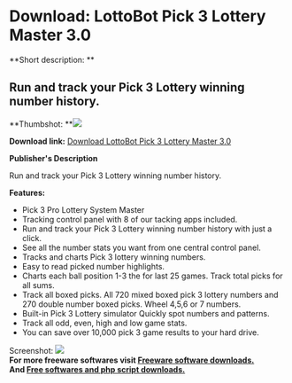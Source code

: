 # Download: LottoBot Pick 3 Lottery Master 3.0

**Short description: **

## Run and track your Pick 3 Lottery winning number history.

  
**Thumbshot: **![](http://www.freewarefiles.com/screenshot/lottobotpick324_md.jpg)   
  
**Download link:** [Download LottoBot Pick 3 Lottery Master 3.0](http://freesoftwares.boysofts.com/LottoBot-Pick-3-Lottery-Master_program_83127.html)  
  

**Publisher's Description**  
  

Run and track your Pick 3 Lottery winning number history.

**Features:**

  * Pick 3 Pro Lottery System Master 
  * Tracking control panel with 8 of our tacking apps included. 
  * Run and track your Pick 3 Lottery winning number history with just a click. 
  * See all the number stats you want from one central control panel. 
  * Tracks and charts Pick 3 lottery winning numbers. 
  * Easy to read picked number highlights. 
  * Charts each ball position 1-3 the for last 25 games. Track total picks for all sums. 
  * Track all boxed picks. All 720 mixed boxed pick 3 lottery numbers and 270 double number boxed picks. Wheel 4,5,6 or 7 numbers. 
  * Built-in Pick 3 Lottery simulator Quickly spot numbers and patterns. 
  * Track all odd, even, high and low game stats. 
  * You can save over 10,000 pick 3 game results to your hard drive. 

  
  
Screenshot: ![](http://www.freewarefiles.com/screenshot/lottobotpick324.jpg)  
**For more freeware softwares visit [Freeware software downloads.](http://freesoftwares.boysofts.com/)**   
**And [Free softwares and php script downloads.](http://www.boysofts.com/)**


